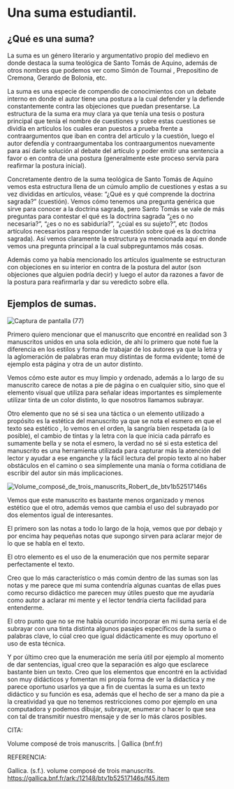 # Una suma estudiantil.

## ¿Qué es una suma?

La suma es un género literario y argumentativo propio del medievo en donde destaca la suma teológica de Santo Tomás de Aquino, además de otros nombres que podemos ver como Simón de Tournai , Prepositino de Cremona, Gerardo de Bolonia, etc. 

La suma es una especie de compendio de conocimientos con un debate interno en donde el autor tiene una postura a la cual defender y la defiende constantemente contra las objeciones que puedan presentarse. La estructura de la suma era muy clara ya que tenía una tesis o postura principal que tenía el nombre de cuestiones y sobre estas cuestiones se dividía en artículos los cuales eran puestos a prueba frente a contraargumentos que iban en contra del artículo y la cuestión, luego el autor defendía y contraargumentaba los contraargumentos nuevamente para así darle solución al debate del artículo y poder emitir una sentencia a favor o en contra de una postura (generalmente este proceso servía para reafirmar la postura inicial).

Concretamente dentro de la suma teológica de Santo Tomás de Aquino vemos esta estructura llena de un cúmulo amplio de cuestiones y estas a su vez divididas en artículos, véase: “¿Qué es y qué comprende la doctrina sagrada?” (cuestión). Vemos cómo tenemos una pregunta genérica que sirve para conocer a la doctrina sagrada, pero Santo Tomás se vale de más preguntas para contestar el qué es la doctrina sagrada “¿es o no necesaria?”, “¿es o no es sabiduría?”, “¿cúal es su sujeto?”, etc (todos artículos necesarios para responder la cuestión sobre qué es la doctrina sagrada). Así vemos claramente la estructura ya mencionada aquí en donde vemos una pregunta principal a la cual subpreguntamos más cosas. 

Además como ya había mencionado los artículos igualmente se estructuran con objeciones en su interior en contra de la postura del autor (son objeciones que alguien podría decir) y luego el autor da razones a favor de la postura para reafirmarla y dar su veredicto sobre ella. 

## Ejemplos de sumas. 

![Captura de pantalla (77)](https://user-images.githubusercontent.com/115519596/195005599-e83616d5-0217-4d17-8813-ae10f0915f0c.png)


Primero quiero mencionar que el manuscrito que encontré en realidad son 3 manuscritos unidos en una sola edición, de ahí lo primero que noté fue la diferencia en los estilos y forma de trabajar de los autores ya que la letra y la aglomeración de palabras eran muy distintas de forma evidente; tomé de ejemplo esta página y otra de un autor distinto. 

Vemos cómo este autor es muy limpio y ordenado, además a lo largo de su manuscrito carece de notas a pie de página o en cualquier sitio, sino que el elemento visual que utiliza para señalar ideas importantes es simplemente utilizar tinta de un color distinto, lo que nosotros llamamos subrayar. 

Otro elemento que no sé si sea una táctica o un elemento utilizado a propósito es la estética del manuscrito ya que se nota el esmero en que el texto sea estético , lo vemos en el orden, la sangría bien respetada (a lo posible), el cambio de tintas y la letra con la que inicia cada párrafo es sumamente bella y se nota el esmero, la verdad no sé si esta estetica del manuscrito es una herramienta utilizada para capturar más la atención del lector y ayudar a ese enganche y la fácil lectura del propio texto al no haber obstáculos en el camino o sea simplemente una manía o forma cotidiana de escribir del autor sin más implicaciones. 









![Volume_composé_de_trois_manuscrits_Robert_de_btv1b52517146s](https://user-images.githubusercontent.com/115519596/195005666-50831086-f148-451a-9c3c-eb748793fd28.JPEG)







Vemos que este manuscrito es bastante menos organizado y menos estético que el otro, además vemos que cambia el uso del subrayado por dos elementos igual de interesantes. 

El primero son las notas a todo lo largo de la hoja, vemos que por debajo y por encima hay pequeñas notas que supongo sirven para aclarar mejor de lo que se habla en el texto. 

El otro elemento es el uso de la enumeración que nos permite separar perfectamente el texto. 

Creo que lo más característico o más común dentro de las sumas son las notas y me parece que mi suma contendría algunas cuantas de ellas pues como recurso didáctico me parecen muy útiles puesto que me ayudaría como autor a aclarar mi mente y el lector tendría cierta facilidad para entenderme. 

El otro punto que no se me había ocurrido incorporar en mi suma sería el de subrayar con una tinta distinta algunos pasajes específicos de la suma o palabras clave, lo cúal creo que igual didácticamente es muy oportuno el uso de esta técnica. 

Y por último creo que la enumeración me sería útil por ejemplo al momento de dar sentencias, igual creo que la separación es algo que esclarece bastante bien un texto. Creo que los elementos que encontré en la actividad son muy didácticos y fomentan mi propia forma de ver la didactica y me parece oportuno usarlos ya que a fin de cuentas la suma es un texto didáctico y su función es esa, además que el hecho de ser a mano da pie a la creatividad ya que no tenemos restricciones como por ejemplo en una computadora y podemos dibujar, subrayar, enumerar o hacer lo que sea con tal de transmitir nuestro mensaje y de ser lo más claros posibles. 





CITA: 

Volume composé de trois manuscrits. | Gallica (bnf.fr)

REFERENCIA: 

Gallica. (s.f.). volume composé de trois manuscrits. https://gallica.bnf.fr/ark:/12148/btv1b52517146s/f45.item

